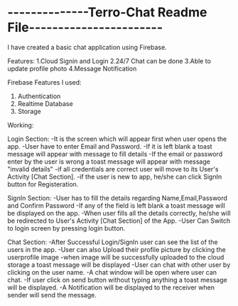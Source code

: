 # --------------Terro-Chat Readme File-----------------------

I have created a basic chat application using Firebase.

Features:
1.Cloud Signin and Login
2.24/7 Chat can be done
3.Able to update profile photo
4.Message Notification

Firebase Features I used:
1. Authentication
2. Realtime Database
3. Storage

Working:

Login Section:
-It is the screen which will appear first when user opens the app.
-User have to enter Email and Password.
-If it is left blank a toast message will appear with message to fill details
-If the email or password enter by the user is wrong a toast message will appear with message "invalid details"
-if all credentials are correct user will move to its User's Activity [Chat Section].
-if the user is new to app, he/she can click SignIn button for Registeration.

SignIn Section:
-User has to fill the details regarding Name,Email,Password and Confirm Password
-If any of the field is left blank a toast message will be displayed on the app.
-When user fills all the details correctly, he/she will be redirected to User's Activity [Chat Section] of the App.
-User Can Switch to login screen by pressing login button.

Chat Section:
-After Successful Login/SignIn user can see the list of the users in the app.
-User can also Upload their profile picture by clicking the userprofile image
-when image will be successfully uploaded to the cloud storage a toast message will be displayed
-User can chat with other user by clicking on the user name.
-A chat window will be open where user can chat.
-If user click on send button without typing anything a toast message will be displayed.
-A Notification will be displayed to the receiver when sender will send the message.
